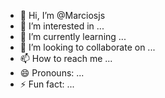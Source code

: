 - 👋 Hi, I’m @Marciosjs
- 👀 I’m interested in ...
- 🌱 I’m currently learning ...
- 💞️ I’m looking to collaborate on ...
- 📫 How to reach me ...
- 😄 Pronouns: ...
- ⚡ Fun fact: ...

<!---
Marciosjs/Marciosjs is a ✨ special ✨ repository because its `README.md` (this file) appears on your GitHub profile.
You can click the Preview link to take a look at your changes.
--->
